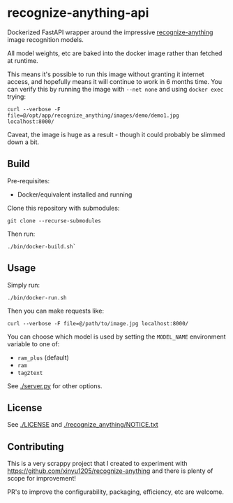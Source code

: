 # recognize-anything-api

Dockerized FastAPI wrapper around the impressive [recognize-anything](https://github.com/xinyu1205/recognize-anything) 
image recognition models.

All model weights, etc are baked into the docker image rather than fetched at runtime. 

This means it's possible to run this image without granting it internet access, and 
hopefully means it will continue to work in 6 months time. You can verify this by
running the image with `--net none` and using `docker exec` trying:
```shell
curl --verbose -F file=@/opt/app/recognize_anything/images/demo/demo1.jpg localhost:8000/
```

Caveat, the image is huge as a result - though it could probably be slimmed down a bit.

## Build

Pre-requisites:

- Docker/equivalent installed and running

Clone this repository with submodules:

```shell
git clone --recurse-submodules
````

Then run:

```
./bin/docker-build.sh`
```

## Usage

Simply run:

```shell
./bin/docker-run.sh
```

Then you can make requests like:

```shell
curl --verbose -F file=@/path/to/image.jpg localhost:8000/
```

You can choose which model is used by setting the `MODEL_NAME` environment variable to one of:

- `ram_plus` (default)
- `ram`
- `tag2text`

See [./server.py](./server.py) for other options.

## License

See [./LICENSE](./LICENSE) and [./recognize_anything/NOTICE.txt](./recognize_anything/NOTICE.txt)

## Contributing

This is a very scrappy project that I created to experiment with https://github.com/xinyu1205/recognize-anything
and there is plenty of scope for improvement!

PR's to improve the configurability, packaging, efficiency, etc are welcome.

